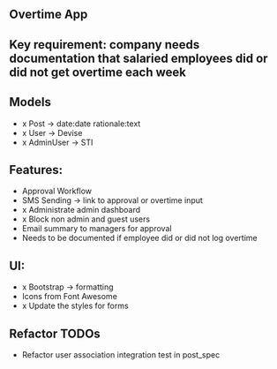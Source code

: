 ## Overtime App

## Key requirement: company needs documentation that salaried employees did or did not get overtime each week

## Models
- x Post -> date:date rationale:text
- x User -> Devise
- x AdminUser -> STI

## Features:
- Approval Workflow
- SMS Sending -> link to approval or overtime input
- x Administrate admin dashboard
- x Block non admin and guest users
- Email summary to managers for approval
- Needs to be documented if employee did or did not log overtime

## UI:
- x Bootstrap -> formatting
- Icons from Font Awesome
- x Update the styles for forms

## Refactor TODOs
 - Refactor user association integration test in post_spec
